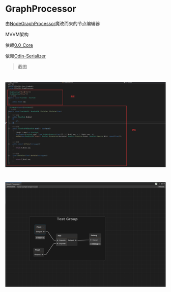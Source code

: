 # GraphProcessor
由[NodeGraphProcessor](https://github.com/alelievr/NodeGraphProcessor.git)魔改而来的节点编辑器

MVVM架构

依赖[0.0_Core](https://github.com/HalfLobsterMan/0.0_Core.git)

依赖[Odin-Serializer](https://github.com/HalfLobsterMan/odin-serializer.git)



> 截图
# ![](ScreenShot_1.png)
# ![](ScreenShot_2.png)